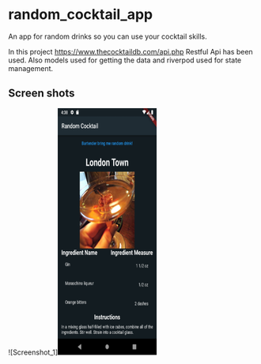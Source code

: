 # random_cocktail_app

An app for random drinks so you can use your cocktail skills.

In this project https://www.thecocktaildb.com/api.php Restful Api has been used. Also models used for getting the data and riverpod used for state management. 

## Screen shots 


![Screenshot_1]<img src="assets\screenshot_1.png" width=200 height=500>